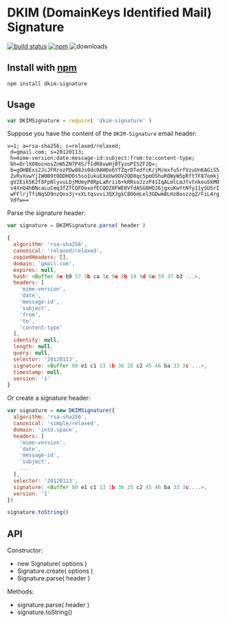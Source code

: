 # DKIM (DomainKeys Identified Mail) Signature
[![build status](http://img.shields.io/travis/jhermsmeier/node-dkim-signature.svg?style=flat)](http://travis-ci.org/jhermsmeier/node-dkim-signature)
[![npm](http://img.shields.io/npm/v/dkim-signature.svg?style=flat)](https://npmjs.org/dkim-signature)
![downloads](http://img.shields.io/npm/dm/dkim-signature.svg?style=flat)

## Install with [npm](//npmjs.org)
```
npm install dkim-signature
```

## Usage

```js
var DKIMSignature = require( 'dkim-signature' )
```

Suppose you have the content of the `DKIM-Signature` email header:
```
v=1; a=rsa-sha256; c=relaxed/relaxed;
 d=gmail.com; s=20120113;
 h=mime-version:date:message-id:subject:from:to:content-type;
 bh=DrlXO8ocnosZnW5ZN7P4S/fIdR8vwHj0TyzoPISZF2Q=;
 b=gOHBExs2JcJFRrozPDw88Js0dc0AHOo6YTZqrDTedfcK/jM/mxfu5rfVzuUnKAGiS5
 ZvRvXvwYjIW0B9t0DDHDOs5soIukuEXeUw9OV2QD8qc5pmOShuRQWyW5pRftTF87omkj
 gV2Eik5K2f8FpNlyvuLDjMUmyP8RpLaRrii6+kRRsoJzzP41IqALmlLmJfvtnkeu5kM0
 v4XnQ4hBNcaLuCmq3fZfCQFDexofECQOZ8FWE0VfdASG8HOJ6jgxuKwYtNfy11ySUSrI
 wFFlrjTfiNqSD9nzQns3j+xXLtqsvviJQXJgkC8O6mLel3GDwm8LHzBoszzqZ/FiL4rg
 Vdfw==
```

Parse the signature header:
```js
var signature = DKIMSignature.parse( header )
```

```js
{
  algorithm: 'rsa-sha256',
  canonical: 'relaxed/relaxed',
  copiedHeaders: [],
  domain: 'gmail.com',
  expires: null,
  hash: <Buffer 0e b9 57 3b ca 1c 9e 8b 19 9d 6e 59 37 b3 ...>,
  headers: [
    'mime-version',
    'date',
    'message-id',
    'subject',
    'from',
    'to',
    'content-type'
  ],
  identity: null,
  length: null,
  query: null,
  selector: '20120113',
  signature: <Buffer 80 e1 c1 13 1b 36 25 c2 45 46 ba 33 3c ...>,
  timestamp: null,
  version: '1'
}
```

Or create a signature header:
```js
var signature = new DKIMSignature({
  algorithm: 'rsa-sha256',
  canonical: 'simple/relaxed',
  domain: 'into.space',
  headers: [
    'mime-version',
    'date',
    'message-id',
    'subject',
    ...
  ],
  selector: '20120113',
  signature: <Buffer 80 e1 c1 13 1b 36 25 c2 45 46 ba 33 3c ...>,
  version: '1'
})
```

```js
signature.toString()
```

## API

Constructor:

- new Signature( options )
- Signature.create( options )
- Signature.parse( header )

Methods:

- signature.parse( header )
- signature.toString()
